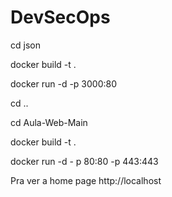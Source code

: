 # DevSecOps

cd json

docker build -t <nome-imagem-json> .

docker run -d -p 3000:80  <nome-imagem-json>


cd ..

cd Aula-Web-Main

docker build -t <nome-imagem-nginx> .

docker run -d - p 80:80 -p 443:443 <nome-imagem-nginx>


Pra ver a home page  http://localhost

